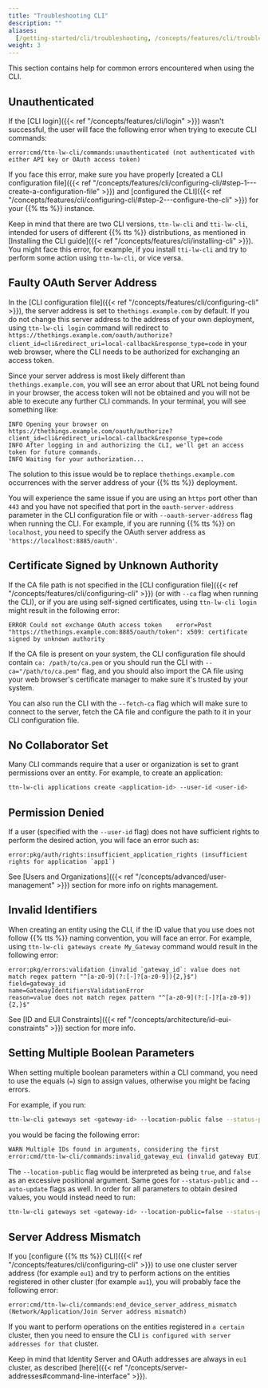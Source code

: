 ```yaml
---
title: "Troubleshooting CLI"
description: ""
aliases:
  [/getting-started/cli/troubleshooting, /concepts/features/cli/troubleshooting]
weight: 3
---
```


This section contains help for common errors encountered when using the CLI.

<!--more-->

## Unauthenticated

If the [CLI login]({{< ref "/concepts/features/cli/login" >}}) wasn't successful, the user will face the following error when trying to execute CLI commands:

```
error:cmd/ttn-lw-cli/commands:unauthenticated (not authenticated with either API key or OAuth access token)
```

If you face this error, make sure you have properly [created a CLI configuration file]({{< ref "/concepts/features/cli/configuring-cli/#step-1---create-a-configuration-file" >}}) and [configured the CLI]({{< ref "/concepts/features/cli/configuring-cli/#step-2---configure-the-cli" >}}) for your {{% tts %}} instance.

Keep in mind that there are two CLI versions, `ttn-lw-cli` and `tti-lw-cli`, intended for users of different {{% tts %}} distributions, as mentioned in [Installing the CLI guide]({{< ref "/concepts/features/cli/installing-cli" >}}). You might face this error, for example, if you install `tti-lw-cli` and try to perform some action using `ttn-lw-cli`, or vice versa.

## Faulty OAuth Server Address

In the [CLI configuration file]({{< ref "/concepts/features/cli/configuring-cli" >}}), the server address is set to `thethings.example.com` by default. If you do not change this server address to the address of your own deployment, using `ttn-lw-cli login` command will redirect to `https://thethings.example.com/oauth/authorize?client_id=cli&redirect_uri=local-callback&response_type=code` in your web browser, where the CLI needs to be authorized for exchanging an access token.

Since your server address is most likely different than `thethings.example.com`, you will see an error about that URL not being found in your browser, the access token will not be obtained and you will not be able to execute any further CLI commands. In your terminal, you will see something like:

```
INFO Opening your browser on https://thethings.example.com/oauth/authorize?client_id=cli&redirect_uri=local-callback&response_type=code
INFO After logging in and authorizing the CLI, we'll get an access token for future commands.
INFO Waiting for your authorization...
```

The solution to this issue would be to replace `thethings.example.com` occurrences with the server address of your {{% tts %}} deployment.

You will experience the same issue if you are using an `https` port other than `443` and you have not specified that port in the `oauth-server-address` parameter in the CLI configuration file or with `--oauth-server-address` flag when running the CLI. For example, if you are running {{% tts %}} on `localhost`, you need to specify the OAuth server address as `'https://localhost:8885/oauth'`.

## Certificate Signed by Unknown Authority

If the CA file path is not specified in the [CLI configuration file]({{< ref "/concepts/features/cli/configuring-cli" >}}) (or with `--ca` flag when running the CLI), or if you are using self-signed certificates, using `ttn-lw-cli login` might result in the following error:

```
ERROR Could not exchange OAuth access token    error=Post "https://thethings.example.com:8885/oauth/token": x509: certificate signed by unknown authority
```

If the CA file is present on your system, the CLI configuration file should contain `ca: /path/to/ca.pem` or you should run the CLI with `--ca="/path/to/ca.pem"` flag, and you should also import the CA file using your web browser's certificate manager to make sure it's trusted by your system.

You can also run the CLI with the `--fetch-ca` flag which will make sure to connect to the server, fetch the CA file and configure the path to it in your CLI configuration file.

## No Collaborator Set

Many CLI commands require that a user or organization is set to grant permissions over an entity. For example, to create an application:

```bash
ttn-lw-cli applications create <application-id> --user-id <user-id>
```

## Permission Denied

If a user (specified with the `--user-id` flag) does not have sufficient rights to perform the desired action, you will face an error such as:

```
error:pkg/auth/rights:insufficient_application_rights (insufficient rights for application `app1`)
```

See [Users and Organizations]({{< ref "/concepts/advanced/user-management" >}}) section for more info on rights management.

## Invalid Identifiers

When creating an entity using the CLI, if the ID value that you use does not follow {{% tts %}} naming convention, you will face an error. For example, using `ttn-lw-cli gateways create My_Gateway` command would result in the following error:

```
error:pkg/errors:validation (invalid `gateway_id`: value does not match regex pattern "^[a-z0-9](?:[-]?[a-z0-9]){2,}$")
field=gateway_id
name=GatewayIdentifiersValidationError
reason=value does not match regex pattern "^[a-z0-9](?:[-]?[a-z0-9]){2,}$"
```

See [ID and EUI Constraints]({{< ref "/concepts/architecture/id-eui-constraints" >}}) section for more info.

## Setting Multiple Boolean Parameters

When setting multiple boolean parameters within a CLI command, you need to use the equals (`=`) sign to assign values, otherwise you might be facing errors.

For example, if you run:

```bash
ttn-lw-cli gateways set <gateway-id> --location-public false --status-public false --auto-update true
```

you would be facing the following error:

```bash
WARN Multiple IDs found in arguments, considering the first
error:cmd/ttn-lw-cli/commands:invalid_gateway_eui (invalid gateway EUI)
```

The `--location-public` flag would be interpreted as being `true`, and `false` as an excessive positional argument. Same goes for `--status-public` and `--auto-update` flags as well. In order for all parameters to obtain desired values, you would instead need to run:

```bash
ttn-lw-cli gateways set <gateway-id> --location-public=false --status-public=false --auto-update=true
```

## Server Address Mismatch

If you [configure {{% tts %}} CLI]({{< ref "/concepts/features/cli/configuring-cli" >}}) to use one cluster server address (for example `eu1`) and try to perform actions on the entities registered in other cluster (for example `au1`), you will probably face the following error:

```
error:cmd/ttn-lw-cli/commands:end_device_server_address_mismatch (Network/Application/Join Server address mismatch)
```

If you want to perform operations on the entities registered in `a certain` cluster, then you need to ensure the CLI `is configured with server addresses for that` cluster.

Keep in mind that Identity Server and OAuth addresses are always in `eu1` cluster, as described [here]({{< ref "/concepts/server-addresses#command-line-interface" >}}).
